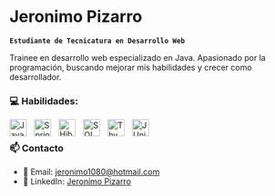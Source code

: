 # Jeronimo Pizarro

**`Estudiante de Tecnicatura en Desarrollo Web`**

Trainee en desarrollo web especializado en Java. Apasionado por la programación, buscando mejorar mis habilidades y crecer como desarrollador.

### 💻 Habilidades:

<img align="left" alt="Java" width="30px" style="padding-right:10px;" src="https://cdn.jsdelivr.net/gh/devicons/devicon/icons/java/java-original.svg"/>
<img align="left" alt="Spring Boot" width="30px" style="padding-right:10px;" src="https://cdn.jsdelivr.net/gh/devicons/devicon/icons/spring/spring-original.svg"/>
<img align="left" alt="Hibernate" width="30px" style="padding-right:10px;" src="https://cdn.jsdelivr.net/gh/devicons/devicon/icons/hibernate/hibernate-original.svg"/>
<img align="left" alt="SQL" width="30px" style="padding-right:10px;" src="https://cdn.jsdelivr.net/gh/devicons/devicon/icons/mysql/mysql-original.svg"/>
<img align="left" alt="Thymeleaf" width="30px" style="padding-right:10px;" src="https://cdn.jsdelivr.net/gh/devicons/devicon/icons/thymeleaf/thymeleaf-original.svg"/>
<img align="left" alt="JUnit" width="30px" style="padding-right:10px;" src="https://cdn.jsdelivr.net/gh/devicons/devicon/icons/junit/junit-plain.svg"/>
<br />

### 📫 Contacto

- 📧 Email: [jeronimo1080@hotmail.com](mailto:jeronimo1080@hotmail.com)  
- 💼 LinkedIn: [Jeronimo Pizarro](https://www.linkedin.com/in/jeronimo-pizarro-4a0114268/)
